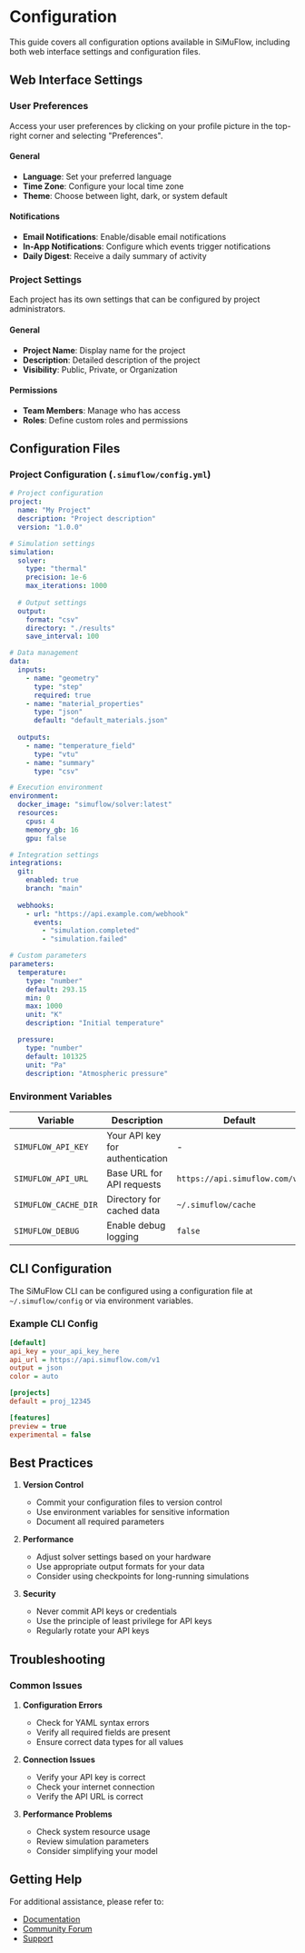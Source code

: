 # Configuration

This guide covers all configuration options available in SiMuFlow, including both web interface settings and configuration files.

## Web Interface Settings

### User Preferences

Access your user preferences by clicking on your profile picture in the top-right corner and selecting "Preferences".

#### General
- **Language**: Set your preferred language
- **Time Zone**: Configure your local time zone
- **Theme**: Choose between light, dark, or system default

#### Notifications
- **Email Notifications**: Enable/disable email notifications
- **In-App Notifications**: Configure which events trigger notifications
- **Daily Digest**: Receive a daily summary of activity

### Project Settings

Each project has its own settings that can be configured by project administrators.

#### General
- **Project Name**: Display name for the project
- **Description**: Detailed description of the project
- **Visibility**: Public, Private, or Organization

#### Permissions
- **Team Members**: Manage who has access
- **Roles**: Define custom roles and permissions

## Configuration Files

### Project Configuration (`.simuflow/config.yml`)

```yaml
# Project configuration
project:
  name: "My Project"
  description: "Project description"
  version: "1.0.0"

# Simulation settings
simulation:
  solver:
    type: "thermal"
    precision: 1e-6
    max_iterations: 1000
  
  # Output settings
  output:
    format: "csv"
    directory: "./results"
    save_interval: 100

# Data management
data:
  inputs:
    - name: "geometry"
      type: "step"
      required: true
    - name: "material_properties"
      type: "json"
      default: "default_materials.json"
  
  outputs:
    - name: "temperature_field"
      type: "vtu"
    - name: "summary"
      type: "csv"

# Execution environment
environment:
  docker_image: "simuflow/solver:latest"
  resources:
    cpus: 4
    memory_gb: 16
    gpu: false

# Integration settings
integrations:
  git:
    enabled: true
    branch: "main"
  
  webhooks:
    - url: "https://api.example.com/webhook"
      events:
        - "simulation.completed"
        - "simulation.failed"

# Custom parameters
parameters:
  temperature:
    type: "number"
    default: 293.15
    min: 0
    max: 1000
    unit: "K"
    description: "Initial temperature"

  pressure:
    type: "number"
    default: 101325
    unit: "Pa"
    description: "Atmospheric pressure"
```

### Environment Variables

| Variable | Description | Default |
|----------|-------------|---------|
| `SIMUFLOW_API_KEY` | Your API key for authentication | - |
| `SIMUFLOW_API_URL` | Base URL for API requests | `https://api.simuflow.com/v1` |
| `SIMUFLOW_CACHE_DIR` | Directory for cached data | `~/.simuflow/cache` |
| `SIMUFLOW_DEBUG` | Enable debug logging | `false` |

## CLI Configuration

The SiMuFlow CLI can be configured using a configuration file at `~/.simuflow/config` or via environment variables.

### Example CLI Config

```ini
[default]
api_key = your_api_key_here
api_url = https://api.simuflow.com/v1
output = json
color = auto

[projects]
default = proj_12345

[features]
preview = true
experimental = false
```

## Best Practices

1. **Version Control**
   - Commit your configuration files to version control
   - Use environment variables for sensitive information
   - Document all required parameters

2. **Performance**
   - Adjust solver settings based on your hardware
   - Use appropriate output formats for your data
   - Consider using checkpoints for long-running simulations

3. **Security**
   - Never commit API keys or credentials
   - Use the principle of least privilege for API keys
   - Regularly rotate your API keys

## Troubleshooting

### Common Issues

1. **Configuration Errors**
   - Check for YAML syntax errors
   - Verify all required fields are present
   - Ensure correct data types for all values

2. **Connection Issues**
   - Verify your API key is correct
   - Check your internet connection
   - Verify the API URL is correct

3. **Performance Problems**
   - Check system resource usage
   - Review simulation parameters
   - Consider simplifying your model

## Getting Help

For additional assistance, please refer to:
- [Documentation](https://docs.simuflow.com)
- [Community Forum](https://community.simuflow.com)
- [Support](mailto:support@simuflow.com)
